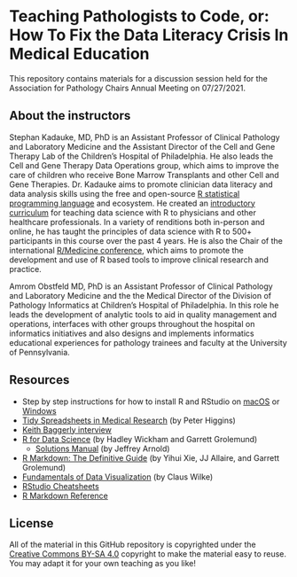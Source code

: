 # Teaching Pathologists to Code, or: How To Fix the Data Literacy Crisis In Medical Education

This repository contains materials for a discussion session held for the Association for Pathology Chairs Annual Meeting on 07/27/2021. 

## About the instructors

Stephan Kadauke, MD, PhD is an Assistant Professor of Clinical Pathology and Laboratory Medicine and the Assistant Director of the Cell and Gene Therapy Lab of the Children’s Hospital of Philadelphia. He also leads the Cell and Gene Therapy Data Operations group, which aims to improve the care of children who receive Bone Marrow Transplants and other Cell and Gene Therapies. Dr. Kadauke aims to promote clinician data literacy and data analysis skills using the free and open-source [R statistical programming language](https://www.r-project.org/) and ecosystem. He created an [introductory curriculum](https://github.com/skadauke/intro-to-r-for-clinicians-chop) for teaching data science with R to physicians and other healthcare professionals. In a variety of renditions both in-person and online, he has taught the principles of data science with R to 500+ participants in this course over the past 4 years. He is also the Chair of the international [R/Medicine conference](https://r-medicine.org), which aims to promote the development and use of R based tools to improve clinical research and practice.

Amrom Obstfeld MD, PhD is an Assistant Professor of Clinical Pathology and Laboratory Medicine and the the Medical Director of the Division of Pathology Informatics at Children’s Hospital of Philadelphia. In this role he leads the development of analytic tools to aid in quality management and operations, interfaces with other groups throughout the hospital on informatics initiatives and also designs and implements informatics educational experiences for pathology trainees and faculty at the University of Pennsylvania.

## Resources

- Step by step instructions for how to install R and RStudio on [macOS](https://www.youtube.com/watch?v=GM88tYlEy_g) or [Windows](https://www.youtube.com/watch?v=JRKmZK5-6aE)
- [Tidy Spreadsheets in Medical Research](https://www.youtube.com/watch?v=9f-hpJbjKZo) (by Peter Higgins)
- [Keith Baggerly interview](https://www.youtube.com/watch?v=ehoe6jPRUhw)
- [R for Data Science](https://r4ds.had.co.nz/) (by Hadley Wickham and Garrett Grolemund)
  - [Solutions Manual](https://jrnold.github.io/r4ds-exercise-solutions/) (by Jeffrey Arnold)
- [R Markdown: The Definitive Guide](https://bookdown.org/yihui/rmarkdown/) (by Yihui Xie, JJ Allaire, and Garrett Grolemund)
- [Fundamentals of Data Visualization](https://clauswilke.com/dataviz/) (by Claus Wilke)
- [RStudio Cheatsheets](https://www.rstudio.com/resources/cheatsheets/)
- [R Markdown Reference](https://www.rstudio.com/wp-content/uploads/2015/03/rmarkdown-reference.pdf)

## License

All of the material in this GitHub repository is copyrighted under the [Creative Commons BY-SA 4.0](https://creativecommons.org/licenses/by-sa/4.0/) copyright to make the material easy to reuse. You may adapt it for your own teaching as you like!
